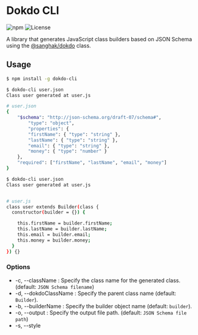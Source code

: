 # Dokdo CLI
![npm](https://img.shields.io/npm/v/@sanghak/dokdo-cli)
![License](https://img.shields.io/github/license/sanghaklee/dokdo-cli)

A library that generates JavaScript class builders based on JSON Schema using the [@sanghak/dokdo](https://www.npmjs.com/package/@sanghak/dokdo) class.

## Usage
```bash
$ npm install -g dokdo-cli

$ dokdo-cli user.json
Class user generated at user.js
```

```bash
# user.json
{
    "$schema": "http://json-schema.org/draft-07/schema#",
        "type": "object",
        "properties": {
        "firstName": { "type": "string" },
        "lastName": { "type": "string" },
        "email": { "type": "string" },
        "money": { "type": "number" }
    },
    "required": ["firstName", "lastName", "email", "money"]
}

$ dokdo-cli user.json
Class user generated at user.js


# user.js
class user extends Builder(class {
  constructor(builder = {}) {

    this.firstName = builder.firstName;
    this.lastName = builder.lastName;
    this.email = builder.email;
    this.money = builder.money;
  }
}) {}
```

### Options
- -c, --className <className>: Specify the class name for the generated class. (default: `JSON Schema filename`)
- -d, --dokdoClassName <dokdoClassName>: Specify the parent class name (default: `Builder`).
- -b, --builderName <builderName>: Specify the builder object name (default: `builder`).
- -o, --output <output>: Specify the output file path. (default: `JSON Schema file path`)
- -s, --style <style>: Specify the naming style (js or java, default: js).**


